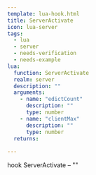 ```yaml
---
template: lua-hook.html
title: ServerActivate
icon: lua-server
tags:
  - lua
  - server
  - needs-verification
  - needs-example
lua:
  function: ServerActivate
  realm: server
  description: ""
  arguments:
    - name: "edictCount"
      description: ""
      type: number
    - name: "clientMax"
      description: ""
      type: number
  returns:
    
---
```


<div class="lua__search__keywords">
hook ServerActivate &#x2013; ""
</div>
